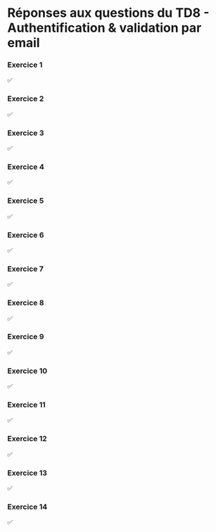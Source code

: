 # Réponses aux questions du TD8 - Authentification & validation par email

### Exercice 1
✅

### Exercice 2
✅

### Exercice 3
✅

### Exercice 4
✅

### Exercice 5
✅

### Exercice 6
✅

### Exercice 7
✅

### Exercice 8
✅

### Exercice 9
✅

### Exercice 10
✅

### Exercice 11
✅

### Exercice 12
✅

### Exercice 13
✅

### Exercice 14
✅
